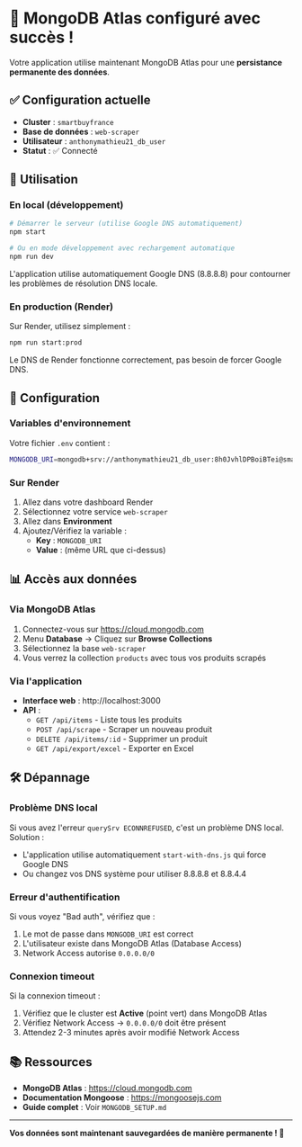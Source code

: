 # 🎉 MongoDB Atlas configuré avec succès !

Votre application utilise maintenant MongoDB Atlas pour une **persistance permanente des données**.

## ✅ Configuration actuelle

- **Cluster** : `smartbuyfrance`
- **Base de données** : `web-scraper`
- **Utilisateur** : `anthonymathieu21_db_user`
- **Statut** : ✅ Connecté

## 🚀 Utilisation

### En local (développement)

```bash
# Démarrer le serveur (utilise Google DNS automatiquement)
npm start

# Ou en mode développement avec rechargement automatique
npm run dev
```

L'application utilise automatiquement Google DNS (8.8.8.8) pour contourner les problèmes de résolution DNS locale.

### En production (Render)

Sur Render, utilisez simplement :
```bash
npm run start:prod
```

Le DNS de Render fonctionne correctement, pas besoin de forcer Google DNS.

## 🔧 Configuration

### Variables d'environnement

Votre fichier `.env` contient :
```bash
MONGODB_URI=mongodb+srv://anthonymathieu21_db_user:8h0JvhlDPBoiBTei@smartbuyfrance.lgypadf.mongodb.net/web-scraper?retryWrites=true&w=majority&appName=smartbuyfrance
```

### Sur Render

1. Allez dans votre dashboard Render
2. Sélectionnez votre service `web-scraper`
3. Allez dans **Environment**
4. Ajoutez/Vérifiez la variable :
   - **Key** : `MONGODB_URI`
   - **Value** : (même URL que ci-dessus)

## 📊 Accès aux données

### Via MongoDB Atlas

1. Connectez-vous sur https://cloud.mongodb.com
2. Menu **Database** → Cliquez sur **Browse Collections**
3. Sélectionnez la base `web-scraper`
4. Vous verrez la collection `products` avec tous vos produits scrapés

### Via l'application

- **Interface web** : http://localhost:3000
- **API** :
  - `GET /api/items` - Liste tous les produits
  - `POST /api/scrape` - Scraper un nouveau produit
  - `DELETE /api/items/:id` - Supprimer un produit
  - `GET /api/export/excel` - Exporter en Excel

## 🛠️ Dépannage

### Problème DNS local

Si vous avez l'erreur `querySrv ECONNREFUSED`, c'est un problème DNS local. Solution :
- L'application utilise automatiquement `start-with-dns.js` qui force Google DNS
- Ou changez vos DNS système pour utiliser 8.8.8.8 et 8.8.4.4

### Erreur d'authentification

Si vous voyez "Bad auth", vérifiez que :
1. Le mot de passe dans `MONGODB_URI` est correct
2. L'utilisateur existe dans MongoDB Atlas (Database Access)
3. Network Access autorise `0.0.0.0/0`

### Connexion timeout

Si la connexion timeout :
1. Vérifiez que le cluster est **Active** (point vert) dans MongoDB Atlas
2. Vérifiez Network Access → `0.0.0.0/0` doit être présent
3. Attendez 2-3 minutes après avoir modifié Network Access

## 📚 Ressources

- **MongoDB Atlas** : https://cloud.mongodb.com
- **Documentation Mongoose** : https://mongoosejs.com
- **Guide complet** : Voir `MONGODB_SETUP.md`

---

**Vos données sont maintenant sauvegardées de manière permanente ! 🎉**
